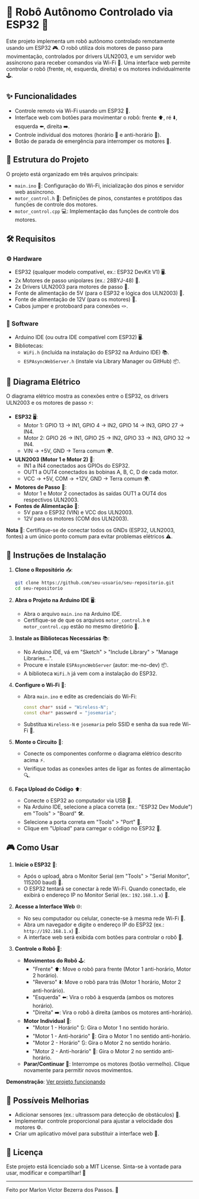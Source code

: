 # 🤖 Robô Autônomo Controlado via ESP32 🚗

Este projeto implementa um robô autônomo controlado remotamente usando um ESP32 🎮. O robô utiliza dois motores de passo para movimentação, controlados por drivers ULN2003, e um servidor web assíncrono para receber comandos via Wi-Fi 📡. Uma interface web permite controlar o robô (frente, ré, esquerda, direita) e os motores individualmente 🕹️.

## ✨ Funcionalidades

- Controle remoto via Wi-Fi usando um ESP32 📶.
- Interface web com botões para movimentar o robô: frente ⬆️, ré ⬇️, esquerda ⬅️, direita ➡️.
- Controle individual dos motores (horário 🔄 e anti-horário 🔄).
- Botão de parada de emergência para interromper os motores 🚨.

## 📂 Estrutura do Projeto

O projeto está organizado em três arquivos principais:

- `main.ino` 📄: Configuração do Wi-Fi, inicialização dos pinos e servidor web assíncrono.
- `motor_control.h` 📜: Definições de pinos, constantes e protótipos das funções de controle dos motores.
- `motor_control.cpp` 💻: Implementação das funções de controle dos motores.

## 🛠️ Requisitos

### ⚙️ Hardware

- ESP32 (qualquer modelo compatível, ex.: ESP32 DevKit V1) 🖥️.
- 2x Motores de passo unipolares (ex.: 28BYJ-48) 🔧.
- 2x Drivers ULN2003 para motores de passo 🔌.
- Fonte de alimentação de 5V (para o ESP32 e lógica dos ULN2003) 🔋.
- Fonte de alimentação de 12V (para os motores) 🔋.
- Cabos jumper e protoboard para conexões 🪢.

### 💾 Software

- Arduino IDE (ou outra IDE compatível com ESP32) 🖥️.
- Bibliotecas:
  - `WiFi.h` (incluída na instalação do ESP32 na Arduino IDE) 📚.
  - `ESPAsyncWebServer.h` (instale via Library Manager ou GitHub) 📦.

## 🔧 Diagrama Elétrico

O diagrama elétrico mostra as conexões entre o ESP32, os drivers ULN2003 e os motores de passo ⚡:

- **ESP32** 🖥️:
  - Motor 1: GPIO 13 → IN1, GPIO 4 → IN2, GPIO 14 → IN3, GPIO 27 → IN4.
  - Motor 2: GPIO 26 → IN1, GPIO 25 → IN2, GPIO 33 → IN3, GPIO 32 → IN4.
  - VIN → +5V, GND → Terra comum 🌍.
- **ULN2003 (Motor 1 e Motor 2)** 🔌:
  - IN1 a IN4 conectados aos GPIOs do ESP32.
  - OUT1 a OUT4 conectados às bobinas A, B, C, D de cada motor.
  - VCC → +5V, COM → +12V, GND → Terra comum 🌍.
- **Motores de Passo** 🔧:
  - Motor 1 e Motor 2 conectados às saídas OUT1 a OUT4 dos respectivos ULN2003.
- **Fontes de Alimentação** 🔋:
  - 5V para o ESP32 (VIN) e VCC dos ULN2003.
  - 12V para os motores (COM dos ULN2003).

**Nota** 📝: Certifique-se de conectar todos os GNDs (ESP32, ULN2003, fontes) a um único ponto comum para evitar problemas elétricos ⚠️.

## 🚀 Instruções de Instalação

1. **Clone o Repositório** 📥:

   ```bash
   git clone https://github.com/seu-usuario/seu-repositorio.git
   cd seu-repositorio
   ```

2. **Abra o Projeto na Arduino IDE** 🖥️:

   - Abra o arquivo `main.ino` na Arduino IDE.
   - Certifique-se de que os arquivos `motor_control.h` e `motor_control.cpp` estão no mesmo diretório 📂.

3. **Instale as Bibliotecas Necessárias** 📚:

   - No Arduino IDE, vá em "Sketch" &gt; "Include Library" &gt; "Manage Libraries...".
   - Procure e instale `ESPAsyncWebServer` (autor: me-no-dev) 📦.
   - A biblioteca `WiFi.h` já vem com a instalação do ESP32.

4. **Configure o Wi-Fi** 📡:

   - Abra `main.ino` e edite as credenciais do Wi-Fi:

     ```cpp
     const char* ssid = "Wireless-N";
     const char* password = "josemaria";
     ```

   - Substitua `Wireless-N` e `josemaria` pelo SSID e senha da sua rede Wi-Fi 🔑.

5. **Monte o Circuito** 🔧:

   - Conecte os componentes conforme o diagrama elétrico descrito acima ⚡.
   - Verifique todas as conexões antes de ligar as fontes de alimentação 🔍.

6. **Faça Upload do Código** ⬆️:

   - Conecte o ESP32 ao computador via USB 🔌.
   - Na Arduino IDE, selecione a placa correta (ex.: "ESP32 Dev Module") em "Tools" &gt; "Board" 🛠️.
   - Selecione a porta correta em "Tools" &gt; "Port" 🔗.
   - Clique em "Upload" para carregar o código no ESP32 🚀.

## 🎮 Como Usar

1. **Inicie o ESP32** 🌟:

   - Após o upload, abra o Monitor Serial (em "Tools" &gt; "Serial Monitor", 115200 baud) 📡.
   - O ESP32 tentará se conectar à rede Wi-Fi. Quando conectado, ele exibirá o endereço IP no Monitor Serial (ex.: `192.168.1.x`) 📍.

2. **Acesse a Interface Web** 🌐:

   - No seu computador ou celular, conecte-se à mesma rede Wi-Fi 📶.
   - Abra um navegador e digite o endereço IP do ESP32 (ex.: `http://192.168.1.x`) 🔗.
   - A interface web será exibida com botões para controlar o robô 🎉.

3. **Controle o Robô** 🚗:

   - **Movimentos do Robô** 🕹️:
     - "Frente" ⬆️: Move o robô para frente (Motor 1 anti-horário, Motor 2 horário).
     - "Reverso" ⬇️: Move o robô para trás (Motor 1 horário, Motor 2 anti-horário).
     - "Esquerda" ⬅️: Vira o robô à esquerda (ambos os motores horário).
     - "Direita" ➡️: Vira o robô à direita (ambos os motores anti-horário).
   - **Motor Individual** 🔄:
     - "Motor 1 - Horário" 🔃: Gira o Motor 1 no sentido horário.
     - "Motor 1 - Anti-horário" 🔄: Gira o Motor 1 no sentido anti-horário.
     - "Motor 2 - Horário" 🔃: Gira o Motor 2 no sentido horário.
     - "Motor 2 - Anti-horário" 🔄: Gira o Motor 2 no sentido anti-horário.
   - **Parar/Continuar** 🚨: Interrompe os motores (botão vermelho). Clique novamente para permitir novos movimentos.

**Demonstração**: [Ver projeto funcionando](https://drive.google.com/drive/folders/1jOgkgk4FSGpnHgiT6VVB07rt5ikYxggG)

## 🌟 Possíveis Melhorias

- Adicionar sensores (ex.: ultrassom para detecção de obstáculos) 📡.
- Implementar controle proporcional para ajustar a velocidade dos motores ⚙️.
- Criar um aplicativo móvel para substituir a interface web 📱.

## 📜 Licença

Este projeto está licenciado sob a MIT License. Sinta-se à vontade para usar, modificar e compartilhar! 🎉

---

Feito por Marlon Victor Bezerra dos Passos. 🚀
